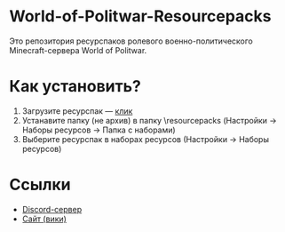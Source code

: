 # World-of-Politwar-Resourcepacks
Это репозитория ресурспаков ролевого военно-политического Minecraft-сервера World of Politwar.

# Как установить?
1. Загрузите ресурспак — [клик](https://github.com/HIHRAIM04/World-of-Politwar-Resourcepacks/releases/download/2/World.of.Politwar.2.0.rar)
2. Устанавите папку (не архив) в папку \resourcepacks (Настройки → Наборы ресурсов → Папка с наборами)
3. Выберите ресурспак в наборах ресурсов (Настройки → Наборы ресурсов)

# Ссылки
* [Discord-сервер](https://discord.gg/QacJFtjMmS)
* [Сайт (вики)](https://world-of-politwar.fandom.com/ru/wiki/)
